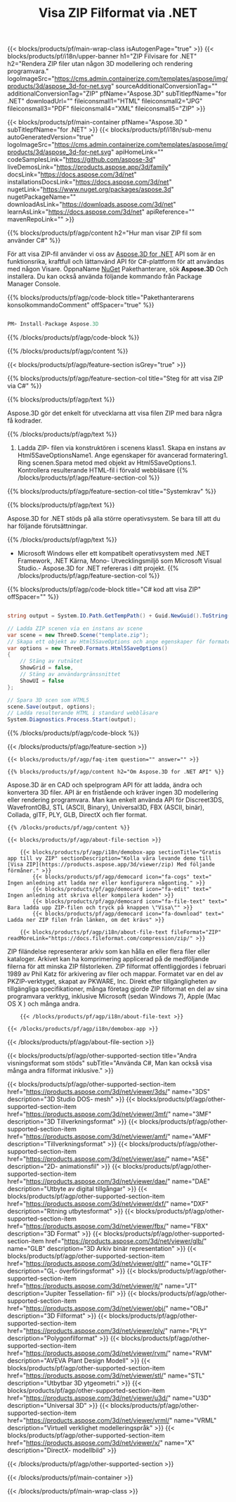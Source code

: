﻿---
title: Visa ZIP Filformat via .NET 
weight: 620
url: /sv/net/viewer/zip/ 
description: C# källkod för att ladda, visa och visa ZIP dokument på .NET ramverk, .NET kärna, Mono.
---
{{< blocks/products/pf/main-wrap-class isAutogenPage="true" >}}
{{< blocks/products/pf/i18n/upper-banner h1="ZIP Filvisare for .NET" h2="Rendera ZIP filer utan någon 3D modellering och rendering programvara." logoImageSrc="https://cms.admin.containerize.com/templates/aspose/img/products/3d/aspose_3d-for-net.svg" sourceAdditionalConversionTag="" additionalConversionTag="ZIP" pfName="Aspose.3D" subTitlepfName="for .NET" downloadUrl="" fileiconsmall1="HTML" fileiconsmall2="JPG" fileiconsmall3="PDF" fileiconsmall4="XML" fileiconsmall5="ZIP" >}}

{{< blocks/products/pf/main-container pfName="Aspose.3D " subTitlepfName="for .NET" >}}
{{< blocks/products/pf/i18n/sub-menu autoGeneratedVersion="true" logoImageSrc="https://cms.admin.containerize.com/templates/aspose/img/products/3d/aspose_3d-for-net.svg" apiHomeLink="" codeSamplesLink="https://github.com/aspose-3d" liveDemosLink="https://products.aspose.app/3d/family" docsLink="https://docs.aspose.com/3d/net" installationsDocsLink="https://docs.aspose.com/3d/net" nugetLink="https://www.nuget.org/packages/aspose.3d" nugetPackageName="" downloadAsLink="https://downloads.aspose.com/3d/net" learnAsLink="https://docs.aspose.com/3d/net" apiReference="" mavenRepoLink="" >}}

{{% blocks/products/pf/agp/content h2="Hur man visar ZIP fil som använder C#" %}}

 För att visa ZIP-fil använder vi oss av
 [Aspose.3D for .NET](https://products.aspose.com/3d/net) 
 API som är en funktionsrika, kraftfull och lättanvänd API för C#-plattform för att användas med någon Visare. ÖppnaName
 [NuGet](https://www.nuget.org/packages/aspose.3d) 
 Pakethanterare, sök
 **Aspose.3D** 
 Och installera. Du kan också använda följande kommando från Package Manager Console.

{{% blocks/products/pf/agp/code-block title="Pakethanterarens konsolkommandoComment" offSpacer="true" %}}

```cs

PM> Install-Package Aspose.3D


```

{{% /blocks/products/pf/agp/code-block %}}

{{% /blocks/products/pf/agp/content %}}

{{< blocks/products/pf/agp/feature-section isGrey="true" >}}

{{% blocks/products/pf/agp/feature-section-col title="Steg för att visa ZIP via C#" %}}

{{% blocks/products/pf/agp/text %}}

 Aspose.3D gör det enkelt för utvecklarna att visa filen ZIP med bara några få kodrader.

{{% /blocks/products/pf/agp/text %}}

1. Ladda ZIP- filen via konstruktören i scenens klass1. Skapa en instans av Html5SaveOptionsName1. Ange egenskaper för avancerad formatering1. Ring scenen.Spara metod med objekt av Html5SaveOptions.1. Kontrollera resulterande HTML-fil i förvald webbläsare
{{% /blocks/products/pf/agp/feature-section-col %}}

{{% blocks/products/pf/agp/feature-section-col title="Systemkrav" %}}

{{% blocks/products/pf/agp/text %}}

 Aspose.3D for .NET stöds på alla större operativsystem. Se bara till att du har följande förutsättningar.

{{% /blocks/products/pf/agp/text %}}

- Microsoft Windows eller ett kompatibelt operativsystem med .NET Framework, .NET Kärna, Mono- Utvecklingsmiljö som Microsoft Visual Studio.- Aspose.3D for .NET refereras i ditt projekt.
{{% /blocks/products/pf/agp/feature-section-col %}}

{{% blocks/products/pf/agp/code-block title="C# kod att visa ZIP" offSpacer="" %}}

```cs

string output = System.IO.Path.GetTempPath() + Guid.NewGuid().ToString() + ".html";

// Ladda ZIP scenen via en instans av scene
var scene = new ThreeD.Scene("template.zip");
// Skapa ett objekt av Html5SaveOptions och ange egenskaper för formatering
var options = new ThreeD.Formats.Html5SaveOptions()
{
    // Stäng av rutnätet
    ShowGrid = false,
    // Stäng av användargränssnittet
    ShowUI = false
};

// Spara 3D scen som HTML5
scene.Save(output, options);
// Ladda resulterande HTML i standard webbläsare
System.Diagnostics.Process.Start(output);


```

{{% /blocks/products/pf/agp/code-block %}}

{{< /blocks/products/pf/agp/feature-section >}}

    {{< blocks/products/pf/agp/faq-item question="" answer="" >}}
 

<!-- aboutfile Starts -->

    {{% blocks/products/pf/agp/content h2="Om Aspose.3D for .NET API" %}}

 Aspose.3D är en CAD och spelprogram API för att ladda, ändra och konvertera 3D filer. API är en fristående och kräver ingen 3D modellering eller rendering programvara. Man kan enkelt använda API för Discreet3DS, WavefrontOBJ, STL (ASCII, Binary), Universal3D, FBX (ASCII, binär), Collada, glTF, PLY, GLB, DirectX och fler format. 



    {{% /blocks/products/pf/agp/content %}}

    {{< blocks/products/pf/agp/about-file-section >}}

        {{< blocks/products/pf/agp/i18n/demobox-app sectionTitle="Gratis app till vy ZIP" sectionDescription="Kolla våra levande demo till [Visa ZIP](https://products.aspose.app/3d/viewer/zip) Med följande förmåner." >}}
            {{< blocks/products/pf/agp/democard icon="fa-cogs" text=" Ingen anledning att ladda ner eller konfigurera någonting." >}}
            {{< blocks/products/pf/agp/democard icon="fa-edit" text=" Ingen anledning att skriva eller kompilera koden" >}}
            {{< blocks/products/pf/agp/democard icon="fa-file-text" text=" Bara ladda upp ZIP-filen och tryck på knappen \"Visa\"" >}}
            {{< blocks/products/pf/agp/democard icon="fa-download" text=" Ladda ner ZIP filen från länken, om det krävs" >}}

        {{< blocks/products/pf/agp/i18n/about-file-text fileFormat="ZIP" readMoreLink="https://docs.fileformat.com/compression/zip/" >}}
ZIP filändelse representerar arkiv som kan hålla en eller flera filer eller kataloger. Arkivet kan ha komprimering applicerad på de medföljande filerna för att minska ZIP filstorleken. ZIP filformat offentliggjordes i februari 1989 av Phil Katz för arkivering av filer och mappar. Formatet var en del av PKZIP-verktyget, skapat av PKWARE, Inc. Direkt efter tillgängligheten av tillgängliga specifikationer, många företag gjorde ZIP filformat en del av sina programvara verktyg, inklusive Microsoft (sedan Windows 7), Apple (Mac OS X ) och många andra.

        {{< /blocks/products/pf/agp/i18n/about-file-text >}}

    {{< /blocks/products/pf/agp/i18n/demobox-app >}}

{{< /blocks/products/pf/agp/about-file-section >}}

<!-- aboutfile Ends -->

{{< blocks/products/pf/agp/other-supported-section title="Andra visningsformat som stöds" subTitle="Använda C#, Man kan också visa många andra filformat inklusive." >}}

{{< blocks/products/pf/agp/other-supported-section-item href="https://products.aspose.com/3d/net/viewer/3ds/" name="3DS" description="3D Studio DOS- mesh" >}}
{{< blocks/products/pf/agp/other-supported-section-item href="https://products.aspose.com/3d/net/viewer/3mf/" name="3MF" description="3D Tillverkningsformat" >}}
{{< blocks/products/pf/agp/other-supported-section-item href="https://products.aspose.com/3d/net/viewer/amf/" name="AMF" description="Tillverkningsformat" >}}
{{< blocks/products/pf/agp/other-supported-section-item href="https://products.aspose.com/3d/net/viewer/ase/" name="ASE" description="2D- animationsfil" >}}
{{< blocks/products/pf/agp/other-supported-section-item href="https://products.aspose.com/3d/net/viewer/dae/" name="DAE" description="Utbyte av digital tillgångar" >}}
{{< blocks/products/pf/agp/other-supported-section-item href="https://products.aspose.com/3d/net/viewer/dxf/" name="DXF" description="Ritning utbytesformat" >}}
{{< blocks/products/pf/agp/other-supported-section-item href="https://products.aspose.com/3d/net/viewer/fbx/" name="FBX" description="3D Format" >}}
{{< blocks/products/pf/agp/other-supported-section-item href="https://products.aspose.com/3d/net/viewer/glb/" name="GLB" description="3D Arkiv binär representation" >}}
{{< blocks/products/pf/agp/other-supported-section-item href="https://products.aspose.com/3d/net/viewer/gltf/" name="GLTF" description="GL- överföringsformat" >}}
{{< blocks/products/pf/agp/other-supported-section-item href="https://products.aspose.com/3d/net/viewer/jt/" name="JT" description="Jupiter Tessellation- fil" >}}
{{< blocks/products/pf/agp/other-supported-section-item href="https://products.aspose.com/3d/net/viewer/obj/" name="OBJ" description="3D Filformat" >}}
{{< blocks/products/pf/agp/other-supported-section-item href="https://products.aspose.com/3d/net/viewer/ply/" name="PLY" description="Polygonfilformat" >}}
{{< blocks/products/pf/agp/other-supported-section-item href="https://products.aspose.com/3d/net/viewer/rvm/" name="RVM" description="AVEVA Plant Design Modell" >}}
{{< blocks/products/pf/agp/other-supported-section-item href="https://products.aspose.com/3d/net/viewer/stl/" name="STL" description="Utbytbar 3D ytgeometri." >}}
{{< blocks/products/pf/agp/other-supported-section-item href="https://products.aspose.com/3d/net/viewer/u3d/" name="U3D" description="Universal 3D" >}}
{{< blocks/products/pf/agp/other-supported-section-item href="https://products.aspose.com/3d/net/viewer/vrml/" name="VRML" description="Virtuell verklighet modelleringspråk" >}}
{{< blocks/products/pf/agp/other-supported-section-item href="https://products.aspose.com/3d/net/viewer/x/" name="X" description="DirectX- modellbild" >}}

{{< /blocks/products/pf/agp/other-supported-section >}}

{{< /blocks/products/pf/main-container >}}
    
{{< /blocks/products/pf/main-wrap-class >}}
